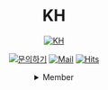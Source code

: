 <div align="center">
    <h1 align="center">KH</h1>
</div>



<div align=center>

[![KH](https://img.shields.io/badge/KH-KH--2022-blue)](https://github.com/KH-2022)

[![문의하기](https://img.shields.io/badge/%EB%AC%B8%EC%9D%98%ED%95%98%EA%B8%B0-pooreumsunny%40gamil.com-green)](https://github.com/choipureum)
[![Mail](https://img.shields.io/badge/Gmail-d14836?style=flat-square&logo=Gmail&logoColor=white&link=mailto:pooreumsunny@gmail.com)](mailto:pooreumsunny@gmail.com)
[![Hits](https://hits.seeyoufarm.com/api/count/incr/badge.svg?url=https://github.com/KH-2022)](https://hits.seeyoufarm.com)

<details>
 <summary>Member</summary>
 <table>
  <tr>
    <td align="center"><a href="https://github.com/choipureum">
        <img src="https://avatars.githubusercontent.com/u/55127127?v=4?s=100" width="150px;" alt=""/><br />
        <sub><b>PuReum Choi</b></sub></a><br />
    </td>
    <td align="center"><a href="https://github.com/kmc1210">
        <img src="https://avatars.githubusercontent.com/u/57215151?v=4" width="150px;" alt=""/><br />
        <sub><b>kmc1210</b></sub></a><br />
    </td>
    <td align="center"><a href="https://github.com/ChoiSangok">
        <img src="https://avatars.githubusercontent.com/u/60969294?v=4" width="150px;" alt=""/><br />
        <sub><b>ChoiSangOk</b></sub></a><br />
    </td>
    <td align="center"><a href="https://github.com/dydy969">
        <img src="https://avatars.githubusercontent.com/u/61456126?v=4" width="150px;" alt=""/><br />
        <sub><b>dydy969</b></sub></a><br />
    </td>
    <td align="center"><a href="https://github.com/ats3059">
        <img src="https://avatars.githubusercontent.com/u/65999018?v=4" width="150px;" alt=""/><br />
        <sub><b>ats3059</b></sub></a><br />
    </td>
  </tr>
  <tr>
    <td align="center"><a href="https://github.com/lxxmnmn">
        <img src="https://avatars.githubusercontent.com/u/96714229?v=4" width="150px;" alt=""/><br />
        <sub><b>lxxmnmn</b></sub></a><br />
    </td>
    <td align="center"><a href="https://github.com/saecomy90">
        <img src="https://avatars.githubusercontent.com/u/109746174?v=4" width="150px;" alt=""/><br />
        <sub><b>saecomy90</b></sub></a><br />
    </td>
    <td align="center"><a href="https://github.com/SeungHyeopYoo">
        <img src="https://avatars.githubusercontent.com/u/70188153?v=4" width="150px;" alt=""/><br />
        <sub><b>SeungHyeopYoo</b></sub></a><br />
    </td>
    <td align="center"><a href="https://github.com/dra-Lee">
        <img src="https://avatars.githubusercontent.com/u/105363032?v=4" width="150px;" alt=""/><br />
        <sub><b>dra-Lee</b></sub></a><br />
    </td>
  </tr>
 </table>
</details>
</div>




